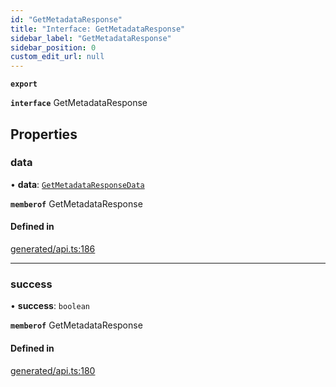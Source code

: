```yaml
---
id: "GetMetadataResponse"
title: "Interface: GetMetadataResponse"
sidebar_label: "GetMetadataResponse"
sidebar_position: 0
custom_edit_url: null
---
```


**`export`**

**`interface`** GetMetadataResponse

## Properties

### data

• **data**: [`GetMetadataResponseData`](GetMetadataResponseData.md)

**`memberof`** GetMetadataResponse

#### Defined in

[generated/api.ts:186](https://github.com/refinery-labs/lunasec-monorepo/blob/cbb354b/js/sdks/packages/tokenizer-sdk/src/generated/api.ts#L186)

___

### success

• **success**: `boolean`

**`memberof`** GetMetadataResponse

#### Defined in

[generated/api.ts:180](https://github.com/refinery-labs/lunasec-monorepo/blob/cbb354b/js/sdks/packages/tokenizer-sdk/src/generated/api.ts#L180)
